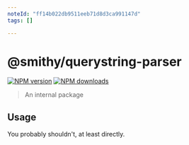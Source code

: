```yaml
---
noteId: "ff14b022db9511eeb71d8d3ca991147d"
tags: []

---
```


# @smithy/querystring-parser

[![NPM version](https://img.shields.io/npm/v/@smithy/querystring-parser/latest.svg)](https://www.npmjs.com/package/@smithy/querystring-parser)
[![NPM downloads](https://img.shields.io/npm/dm/@smithy/querystring-parser.svg)](https://www.npmjs.com/package/@smithy/querystring-parser)

> An internal package

## Usage

You probably shouldn't, at least directly.
